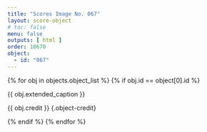 ```yaml
---
title: "Scores Image No. 067"
layout: score-object
# toc: false
menu: false
outputs: [ html ]
order: 10670
object:
  - id: "067"
---
```


{% for obj in objects.object_list %}
{% if obj.id == object[0].id %}

{{ obj.extended_caption }}

{{ obj.credit }} {.object-credit}

{% endif %}
{% endfor %}
